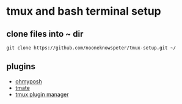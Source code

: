# tmux and bash terminal setup

## clone files into ~ dir

```
git clone https://github.com/nooneknowspeter/tmux-setup.git ~/

```

## plugins

- [ohmyposh](https://github.com/jandedobbeleer/oh-my-posh)
- [tmate](https://github.com/tmate-io/tmate)
- [tmux plugin manager](https://github.com/tmux-plugins/tpm?tab=readme-ov-file)
